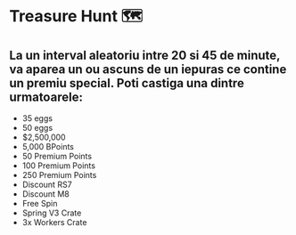# Treasure Hunt 🗺️

## La un interval aleatoriu intre 20 si 45 de minute, va aparea un ou ascuns de un iepuras ce contine un premiu special. Poti castiga una dintre urmatoarele:

- 35 eggs
- 50 eggs
- $2,500,000
- 5,000 BPoints
- 50 Premium Points
- 100 Premium Points
- 250 Premium Points
- Discount RS7
- Discount M8
- Free Spin
- Spring V3 Crate
- 3x Workers Crate
